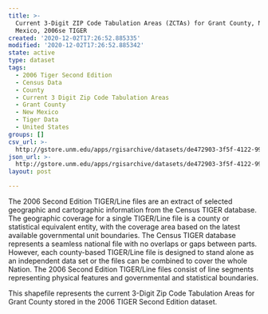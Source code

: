 ```yaml
---
title: >-
  Current 3-Digit ZIP Code Tabulation Areas (ZCTAs) for Grant County, New
  Mexico, 2006se TIGER
created: '2020-12-02T17:26:52.885335'
modified: '2020-12-02T17:26:52.885342'
state: active
type: dataset
tags:
  - 2006 Tiger Second Edition
  - Census Data
  - County
  - Current 3 Digit Zip Code Tabulation Areas
  - Grant County
  - New Mexico
  - Tiger Data
  - United States
groups: []
csv_url: >-
  http://gstore.unm.edu/apps/rgisarchive/datasets/de472903-3f5f-4122-9960-511b1e8b7b69/tgr2006se_gran_zcta3cu.derived.csv
json_url: >-
  http://gstore.unm.edu/apps/rgisarchive/datasets/de472903-3f5f-4122-9960-511b1e8b7b69/tgr2006se_gran_zcta3cu.derived.json
layout: post

---
```

The 2006 Second Edition TIGER/Line files are an extract of selected geographic and cartographic information from the Census TIGER database.  The geographic coverage for a single TIGER/Line file is a county or statistical equivalent entity, with the coverage area based on the latest available governmental unit boundaries. The Census TIGER database represents a seamless national file with no overlaps or gaps between parts.  However, each county-based TIGER/Line file is designed to stand alone as an independent data set or the files can be combined to cover the whole Nation.  The 2006 Second Edition  TIGER/Line files consist of line segments representing physical features and governmental and statistical boundaries.  

This shapefile represents the current 3-Digit Zip Code Tabulation Areas for Grant County stored in the 2006 TIGER Second Edition dataset.
